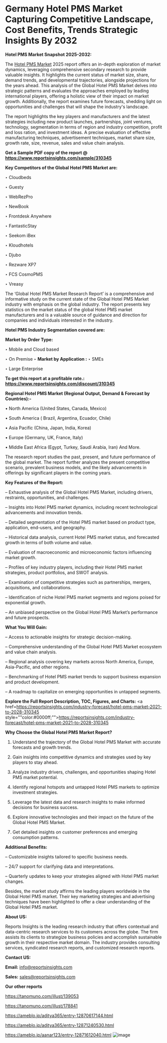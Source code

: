 # Germany Hotel PMS Market Capturing Competitive Landscape, Cost Benefits, Trends Strategic Insights By 2032

<strong>Hotel PMS Market Snapshot 2025-2032:</strong>

The <a href=https://www.reportsinsights.com/sample/310345>Hotel PMS Market</a> 2025 report offers an in-depth exploration of market dynamics, leveraging comprehensive secondary research to provide valuable insights. It highlights the current status of market size, share, demand trends, and developmental trajectories, alongside projections for the years ahead. This analysis of the Global Hotel PMS Market delves into strategic patterns and evaluates the approaches employed by leading international players, offering a holistic view of their impact on market growth. Additionally, the report examines future forecasts, shedding light on opportunities and challenges that will shape the industry's landscape.

The report highlights the key players and manufacturers and the latest strategies including new product launches, partnerships, joint ventures, technology, segmentation in terms of region and industry competition, profit and loss ration, and investment ideas. A precise evaluation of effective manufacturing techniques, advertisement techniques, market share size, growth rate, size, revenue, sales and value chain analysis.

<strong>Get a Sample PDF copy of the report @ <a href=https://www.reportsinsights.com/sample/310345 style=color:#0000ff;>https://www.reportsinsights.com/sample/310345</a></strong>

<strong>Key Competitors of the Global Hotel PMS Market are:</strong>

‣ Cloudbeds

‣ Guesty

‣ WebRezPro

‣ NewBook

‣ Frontdesk Anywhere

‣ FantasticStay

‣ Seekom iBex

‣ Kloudhotels

‣ Djubo

‣ Rezware XP7

‣ FCS CosmoPMS

‣ Vreasy

The ‘Global Hotel PMS Market Research Report’ is a comprehensive and informative study on the current state of the Global Hotel PMS Market industry with emphasis on the global industry. The report presents key statistics on the market status of the global Hotel PMS market manufacturers and is a valuable source of guidance and direction for companies and individuals interested in the industry.

<strong>Hotel PMS Industry Segmentation covered are:</strong>

<strong>Market by Order Type: </strong>

‣ Mobile and Cloud based

‣ On Premise
‣ 
<strong>Market by Application :</strong>
‣ SMEs

‣ Large Enterprise

<strong>To get this report at a profitable rate.: <a href=https://www.reportsinsights.com/discount/310345 style=color:#0000ff;>https://www.reportsinsights.com/discount/310345</a></strong>

<strong>Regional Hotel PMS Market (Regional Output, Demand &amp; Forecast by Countries):-</strong>

• North America (United States, Canada, Mexico)

• South America ( Brazil, Argentina, Ecuador, Chile)

• Asia Pacific (China, Japan, India, Korea)

• Europe (Germany, UK, France, Italy)

• Middle East Africa (Egypt, Turkey, Saudi Arabia, Iran) And More.

The research report studies the past, present, and future performance of the global market. The report further analyzes the present competitive scenario, prevalent business models, and the likely advancements in offerings by significant players in the coming years.

<strong>Key Features of the Report:</strong>

– Exhaustive analysis of the Global Hotel PMS Market, including drivers, restraints, opportunities, and challenges.

– Insights into Hotel PMS market dynamics, including recent technological advancements and innovation trends.

– Detailed segmentation of the Hotel PMS market based on product type, application, end-users, and geography.

– Historical data analysis, current Hotel PMS market status, and forecasted growth in terms of both volume and value.

– Evaluation of macroeconomic and microeconomic factors influencing market growth.

– Profiles of key industry players, including their Hotel PMS market strategies, product portfolios, and SWOT analysis.

– Examination of competitive strategies such as partnerships, mergers, acquisitions, and collaborations.

– Identification of niche Hotel PMS market segments and regions poised for exponential growth.

– An unbiased perspective on the Global Hotel PMS Market’s performance and future prospects.

<strong>What You Will Gain:</strong>

– Access to actionable insights for strategic decision-making.

– Comprehensive understanding of the Global Hotel PMS Market ecosystem and value chain analysis.

– Regional analysis covering key markets across North America, Europe, Asia-Pacific, and other regions.

– Benchmarking of Hotel PMS market trends to support business expansion and product development.

– A roadmap to capitalize on emerging opportunities in untapped segments.

<strong>Explore the Full Report Description, TOC, Figures, and Charts:</strong>
<a href=https://reportsinsights.com/industry-forecast/hotel-pms-market-2021-to-2028-310345 style=""color:#0000ff;"">https://reportsinsights.com/industry-forecast/hotel-pms-market-2021-to-2028-310345</a>

<strong>Why Choose the Global Hotel PMS Market Report?</strong>

1. Understand the trajectory of the Global Hotel PMS Market with accurate forecasts and growth trends.

2. Gain insights into competitive dynamics and strategies used by key players to stay ahead.

3. Analyze industry drivers, challenges, and opportunities shaping Hotel PMS market potential.

4. Identify regional hotspots and untapped Hotel PMS markets to optimize investment strategies.

5. Leverage the latest data and research insights to make informed decisions for business success.

6. Explore innovative technologies and their impact on the future of the Global Hotel PMS Market.

7. Get detailed insights on customer preferences and emerging consumption patterns.

<strong>Additional Benefits:</strong>

– Customizable insights tailored to specific business needs.

– 24/7 support for clarifying data and interpretations.

– Quarterly updates to keep your strategies aligned with Hotel PMS market changes.

Besides, the market study affirms the leading players worldwide in the Global Hotel PMS market. Their key marketing strategies and advertising techniques have been highlighted to offer a clear understanding of the Global Hotel PMS market.

<strong><strong>About US</strong>:</strong>

Reports Insights is the leading research industry that offers contextual and data-centric research services to its customers across the globe. The firm assists its clients to strategize business policies and accomplish sustainable growth in their respective market domain. The industry provides consulting services, syndicated research reports, and customized research reports.

<strong>Contact US:</strong>

<p class=><b>Email:</b> <a href=mailto:info@reportsinsights.com>info@reportsinsights.com</a></p>
<p class=><b>Sales:</b> <a href=mailto:sales@reportsinsights.com>sales@reportsinsights.com</a></p>

<strong>Our other reports</strong>

<a href=https://tanomuno.com/illust/139053>https://tanomuno.com/illust/139053</a>

<a href=https://tanomuno.com/illust/178841>https://tanomuno.com/illust/178841</a>

<a href=https://ameblo.jp/aditya365/entry-12870617144.html>https://ameblo.jp/aditya365/entry-12870617144.html</a>

<a href=https://ameblo.jp/aditya365/entry-12871240530.html>https://ameblo.jp/aditya365/entry-12871240530.html</a>

<a href=https://ameblo.jp/aanar123/entry-12871612040.html>https://ameblo.jp/aanar123/entry-12871612040.html</a>
![image](https://github.com/user-attachments/assets/3d0f95ee-3940-4871-8d38-87908d83ceae)

